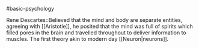 #basic-psychology

Rene Descartes::Believed that the mind and body are separate entities, agreeing with [[Aristotle]], he posited that the mind was full of spirits which filled pores in the brain and travelled throughout to deliver information to muscles. The first theory akin to modern day [[Neuron|neurons]].
